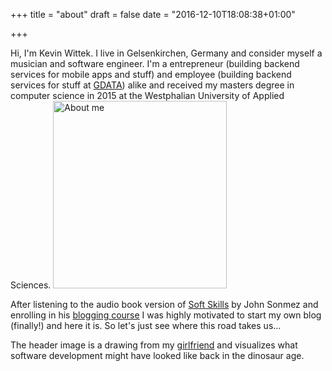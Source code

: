 +++
title = "about"
draft = false
date = "2016-12-10T18:08:38+01:00"

+++

Hi, I'm Kevin Wittek. I live in Gelsenkirchen, Germany and consider myself a musician and software engineer. I'm a entrepreneur (building backend services for mobile apps and stuff) and employee (building backend services for stuff at <a href="https://www.gdata.de/" target="_blank">GDATA</a>) alike and received my masters degree in computer science in 2015 at the Westphalian University of Applied Sciences. <img class="alignright size-medium wp-image-20" src="http://groovy-coder.com/wp-content/uploads/2016/03/gitarre-zeche-278x300.png" alt="About me" width="278" height="300" />

After listening to the audio book version of <a href="https://www.manning.com/books/soft-skills" target="_blank">Soft Skills</a> by John Sonmez and enrolling in his <a href="http://devcareerboost.com/blog-course" target="_blank">blogging course</a> I was highly motivated to start my own blog (finally!) and here it is. So let's just see where this road takes us...

The header image is a drawing from my [girlfriend](https://www.facebook.com/LawlessArt/?fref=ts) and visualizes what software development might have looked like back in the dinosaur age.